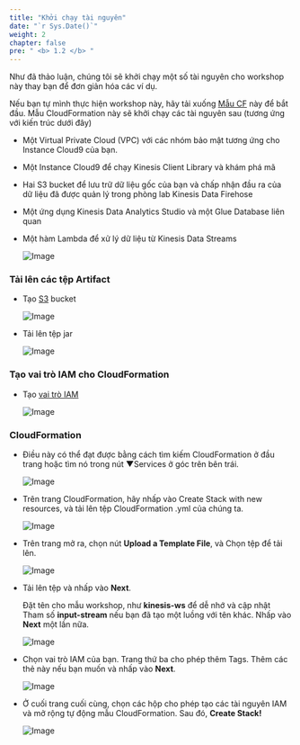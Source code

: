 ```yaml
---
title: "Khởi chạy tài nguyên"
date: "`r Sys.Date()`"
weight: 2
chapter: false
pre: " <b> 1.2 </b> "
---
```


Như đã thảo luận, chúng tôi sẽ khởi chạy một số tài nguyên cho workshop này thay bạn để đơn giản hóa các ví dụ.

Nếu bạn tự mình thực hiện workshop này, hãy tải xuống [Mẫu CF](repo_pmt_ws-fcj-005/resources/kinesis-immersion-day-cfn.yaml) này để bắt đầu.
Mẫu CloudFormation này sẽ khởi chạy các tài nguyên sau (tương ứng với kiến trúc dưới đây)

* Một Virtual Private Cloud (VPC) với các nhóm bảo mật tương ứng cho Instance Cloud9 của bạn.
* Một Instance Cloud9 để chạy Kinesis Client Library và khám phá mã
* Hai S3 bucket để lưu trữ dữ liệu gốc của bạn và chấp nhận đầu ra của dữ liệu đã được quản lý trong phòng lab Kinesis Data Firehose
* Một ứng dụng Kinesis Data Analytics Studio và một Glue Database liên quan
* Một hàm Lambda để xử lý dữ liệu từ Kinesis Data Streams

  ![Image](/repo_pmt_ws-fcj-005/images/1/2/12-001.png?featherlight=false&width=90pc)

### Tải lên các tệp Artifact

* Tạo [S3](https://us-east-1.console.aws.amazon.com/s3/buckets?region=us-east-1&bucketType=general) bucket

  ![Image](/repo_pmt_ws-fcj-005/images/1/2/12-002.png?featherlight=false&width=90pc)
* Tải lên tệp jar

  ![Image](/repo_pmt_ws-fcj-005/images/1/2/12-003.png?featherlight=false&width=90pc)

### Tạo vai trò IAM cho CloudFormation

* Tạo [vai trò IAM](https://us-east-1.console.aws.amazon.com/iam/home?region=us-east-1#/roles)

  ![Image](/repo_pmt_ws-fcj-005/images/1/2/12-004.png?featherlight=false&width=90pc)

### CloudFormation

* Điều này có thể đạt được bằng cách tìm kiếm CloudFormation ở đầu trang hoặc tìm nó trong nút ▼Services ở góc trên bên trái.

  ![Image](/repo_pmt_ws-fcj-005/images/1/2/12-005.png?featherlight=false&width=90pc)

* Trên trang CloudFormation, hãy nhấp vào Create Stack with new resources, và tải lên tệp CloudFormation .yml của chúng ta.

  ![Image](/repo_pmt_ws-fcj-005/images/1/2/12-006.png?featherlight=false&width=90pc)

* Trên trang mở ra, chọn nút **Upload a Template File**, và Chọn tệp để tải lên.

  ![Image](/repo_pmt_ws-fcj-005/images/1/2/12-007.png?featherlight=false&width=90pc)

* Tải lên tệp và nhấp vào **Next**.

  Đặt tên cho mẫu workshop, như **kinesis-ws** để dễ nhớ và cập nhật Tham số **input-stream** nếu bạn đã tạo một luồng với tên khác. Nhấp vào **Next** một lần nữa.

  ![Image](/repo_pmt_ws-fcj-005/images/1/2/12-008.png?featherlight=false&width=90pc)

* Chọn vai trò IAM của bạn. Trang thứ ba cho phép thêm Tags. Thêm các thẻ này nếu bạn muốn và nhấp vào **Next**.

  ![Image](/repo_pmt_ws-fcj-005/images/1/2/12-009.png?featherlight=false&width=90pc)

* Ở cuối trang cuối cùng, chọn các hộp cho phép tạo các tài nguyên IAM và mở rộng tự động mẫu CloudFormation. Sau đó, **Create Stack!**

  ![Image](/repo_pmt_ws-fcj-005/images/1/2/12-010.png?featherlight=false&width=90pc)
